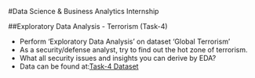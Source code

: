 #Data Science & Business Analytics Internship

##Exploratory Data Analysis - Terrorism (Task-4)



* Perform ‘Exploratory Data Analysis’ on dataset ‘Global Terrorism’
* As a security/defense analyst, try to find out the hot zone of terrorism.
* What all security issues and insights you can derive by EDA?
* Data can be found at:[Task-4 Dataset](https://bit.ly/2TK5Xn5)

